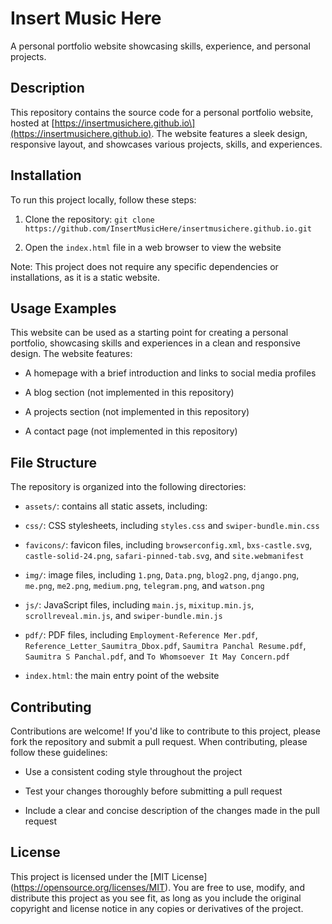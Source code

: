 # Insert Music Here
A personal portfolio website showcasing skills, experience, and personal projects.

## Description
This repository contains the source code for a personal portfolio website, hosted at \[https://insertmusichere.github.io\](https://insertmusichere.github.io). The website features a sleek design, responsive layout, and showcases various projects, skills, and experiences.

## Installation
To run this project locally, follow these steps:

1. Clone the repository: `git clone https://github.com/InsertMusicHere/insertmusichere.github.io.git`

2. Open the `index.html` file in a web browser to view the website

Note: This project does not require any specific dependencies or installations, as it is a static website.

## Usage Examples
This website can be used as a starting point for creating a personal portfolio, showcasing skills and experiences in a clean and responsive design. The website features:

- A homepage with a brief introduction and links to social media profiles

- A blog section (not implemented in this repository)

- A projects section (not implemented in this repository)

- A contact page (not implemented in this repository)

## File Structure
The repository is organized into the following directories:

- `assets/`: contains all static assets, including:

- `css/`: CSS stylesheets, including `styles.css` and `swiper-bundle.min.css`

- `favicons/`: favicon files, including `browserconfig.xml`, `bxs-castle.svg`, `castle-solid-24.png`, `safari-pinned-tab.svg`, and `site.webmanifest`

- `img/`: image files, including `1.png`, `Data.png`, `blog2.png`, `django.png`, `me.png`, `me2.png`, `medium.png`, `telegram.png`, and `watson.png`

- `js/`: JavaScript files, including `main.js`, `mixitup.min.js`, `scrollreveal.min.js`, and `swiper-bundle.min.js`

- `pdf/`: PDF files, including `Employment-Reference Mer.pdf`, `Reference_Letter_Saumitra_Dbox.pdf`, `Saumitra Panchal Resume.pdf`, `Saumitra S Panchal.pdf`, and `To Whomsoever It May Concern.pdf`

- `index.html`: the main entry point of the website

## Contributing
Contributions are welcome! If you'd like to contribute to this project, please fork the repository and submit a pull request. When contributing, please follow these guidelines:

- Use a consistent coding style throughout the project

- Test your changes thoroughly before submitting a pull request

- Include a clear and concise description of the changes made in the pull request

## License
This project is licensed under the \[MIT License\](https://opensource.org/licenses/MIT). You are free to use, modify, and distribute this project as you see fit, as long as you include the original copyright and license notice in any copies or derivatives of the project.
